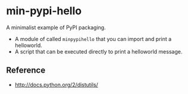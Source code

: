 # min-pypi-hello

A minimalist example of PyPI packaging.

   * A module of called `minpypihello` that you can import and print a helloworld.
   * A script that can be executed directly to print a helloworld message.

## Reference

   * <http://docs.python.org/2/distutils/>
